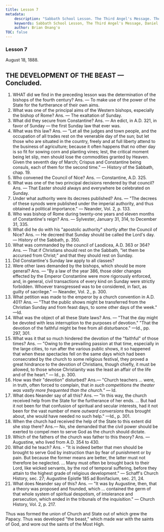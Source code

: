 ```yaml
---
title: Lesson 7
metadata:
    description: "Sabbath School Lesson. The Third Angel's Message. The Development of the Beast. Lesson 7. August 18, 1888. 1. WHAT did we find in the preceding les- son- was the determination of the bishops of the fourth century? Ans.—To make use of the power of the State for the furtherance of their own aims. 2. What was one of the principal aims of the Western bishops, especially the bishop of Rome? Ans.—The exaltation of Sunday."
    keywords: Sabbath School Lesson, The Third Angel's Message, Daniel, Prophecy, August 18, 1888
    author: Brian Onang'o
TOC: false
---
```


### Lesson 7

August 18, 1888.

## THE DEVELOPMENT OF THE BEAST — Concluded.

1. WHAT did we find in the preceding lesson was the determination of the bishops of the fourth century? Ans. — To make use of the power of the State for the furtherance of their own aims.
2. What was one of the principal aims of the Western bishops, especially the bishop of Rome? Ans. — The exaltation of Sunday.
3. What did they secure from Constantine? Ans. — An edict, in A.D. 321, in favor of Sunday — the first Sunday law that ever was.
4. What was this law? Ans. — "Let all the judges and town people, and the occupation of all trades rest on the venerable day of the sun; but let those who are situated in the country, freely and at full liberty attend to the business of agriculture; because it often happens that no other day is so fit for sowing corn and planting vines; lest, the critical moment being let slip, men should lose the commodities granted by Heaven. Given the seventh day of March; Crispus and Constantine being consuls, each of them for the second time." — History of the Sabbath, chap. 19.
5. Who convened the Council of Nice? Ans. — Constantine, A.D. 325.
6. What was one of the two principal decisions rendered by that council? Ans. — That Easter should always and everywhere be celebrated on Sunday.
7. Under what authority were its decrees published? Ans. — "The decrees of these synods were published under the imperial authority, and thus obtained a political importance." — Neander, Vol. 2, p. 133.
8. Who was bishop of Rome during twenty-one years and eleven months of Constantine's reign? Ans. — Sylvester, January 31, 314, to December 31, 335.
9. What did he do with his "apostolic authority" shortly after the Council of Nice? Ans. — He decreed that Sunday should be called the Lord's day. — History of the Sabbath, p. 350.
10. What was commanded by the council of Laodicea, A.D. 363 or 364? Ans. — That if Christians should rest on the Sabbath, "let them be accursed from Christ;" and that they should rest on Sunday.
11. Did Constantine's Sunday law apply to all classes?
12. Were other laws demanded by the bishops, which should be more general? Ans. — "By a law of the year 386, those older changes effected by the Emperor Constantine were more rigorously enforced, and, in general, civil transactions of every kind on Sunday were strictly forbidden. Whoever transgressed was to be considered, in fact, as guilty of sacrilege." — Neander, Vol. 2., p. 300.
13. What petition was made to the emperor by a church convention in A.D. 401? Ans. — "That the public shows might be transferred from the Christian Sunday and from feast days, to some other days of the week." —Id.
14. What was the object of all these State laws? Ans. — "That the day might be devoted with less interruption to the purposes of devotion." "That the devotion of the faithful might be free from all disturbance." —Id., pp. 297, 301.
15. What was it that so much hindered the devotion of the "faithful" of those times? Ans. — "Owing to the prevailing passion at that time, especially in the large cities, to run after the various public shows, it so happened that when these spectacles fell on the same days which had been consecrated by the church to some religious festival, they proved a great hindrance to the devotion of Christians, though chiefly, it must be allowed, to those whose Christianity was the least an affair of the life and of the heart." — Id., p. 300.
16. How was their "devotion" disturbed? Ans.— "Church teachers ... were, in truth, often forced to complain, that *in such competitions the theater was vastly more frequented than the church."* — Id.
17. What does Neander say of all this? Ans. — "In this way, the church received help from the State for the furtherance of her ends. ... But had it not been for that confusion of spiritual and secular interests, had it not been for the vast number of mere *outward conversions* thus brought about, she would have needed no such help." —Id., p. 301.
18. When the church had received the help of the State to this extent did she stop there? Ans.— No, she demanded that the civil power should be exerted to compel men to serve God as the church should dictate.
19. Which of the fathers of the church was father to this theory? Ans. — Augustine, who lived from A.D. 354 to 430.
20. What did he teach? Ans. - "It is indeed better that men should be brought to serve God by instruction than by fear of punishment or by pain. But because the former means are better, the latter must not therefore be neglected. ... Many must often be brought back to their Lord, like wicked servants, by the rod of temporal suffering, before they attain to the highest grade of religious development." — Schaff's Church History, sec. 27; Augustine Epistle 185 ad Bonifacium, sec. 21, 24.
21. What does Neander say of this? Ans. — "It was by Augustine, then, that a theory was proposed and founded, which ... contained the germ of that whole system of spiritual despotism, of intolerance and persecution, which ended in the tribunals of the inquisition." — Church History, Vol. 2, p. 217.

Thus was formed the union of Church and State out of which grew the Papacy. Thus was developed "the beast," which made war with the saints of God, and wore out the saints of the Most High.
